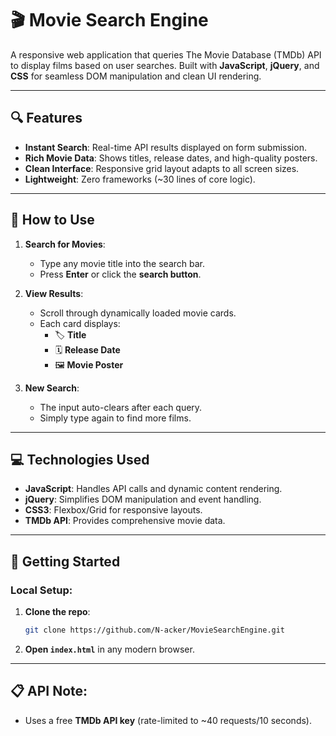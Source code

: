 # 🎬 Movie Search Engine

A responsive web application that queries The Movie Database (TMDb) API to display films based on user searches. Built with **JavaScript**, **jQuery**, and **CSS** for seamless DOM manipulation and clean UI rendering.

---

## 🔍 Features

- **Instant Search**: Real-time API results displayed on form submission.
- **Rich Movie Data**: Shows titles, release dates, and high-quality posters.
- **Clean Interface**: Responsive grid layout adapts to all screen sizes.
- **Lightweight**: Zero frameworks (~30 lines of core logic).

---

## 🎥 How to Use

1. **Search for Movies**:
    - Type any movie title into the search bar.
    - Press **Enter** or click the **search button**.

2. **View Results**:
    - Scroll through dynamically loaded movie cards.
    - Each card displays:
        - 🏷️ **Title**
        - 🗓️ **Release Date**
        - 🖼️ **Movie Poster**

3. **New Search**:
    - The input auto-clears after each query.
    - Simply type again to find more films.

---

## 💻 Technologies Used

- **JavaScript**: Handles API calls and dynamic content rendering.
- **jQuery**: Simplifies DOM manipulation and event handling.
- **CSS3**: Flexbox/Grid for responsive layouts.
- **TMDb API**: Provides comprehensive movie data.

---

## 🚀 Getting Started

### Local Setup:

1. **Clone the repo**:
    ```bash
    git clone https://github.com/N-acker/MovieSearchEngine.git
    ```

2. **Open `index.html`** in any modern browser.

---

## 📋 API Note:

- Uses a free **TMDb API key** (rate-limited to ~40 requests/10 seconds).

